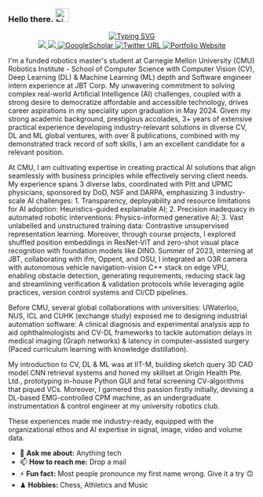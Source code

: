 ### Hello there. <img src="https://user-images.githubusercontent.com/1303154/88677602-1635ba80-d120-11ea-84d8-d263ba5fc3c0.gif" width="28" height="28" alt="hi">


<div align="center">
<p align="center">
<a href="https://github.com/VIEKASH2001">
    <img src="https://readme-typing-svg.demolab.com?font=Georgia&size=18&duration=2000&pause=500&multiline=true&width=500&height=80&lines=Viekash+Vinoth+Kumar;Computer+Vision+%7C+Deep+Learning+%7C+Machine+Learning" alt="Typing SVG" />
</a>
<br/>

<a href="https://www.linkedin.com/in/viekash-v-k/">
    <img src="https://img.shields.io/badge/-Linkedin-blue?style=flat&logo=linkedin">
</a>
<a href="mailto:vvinothk@andrew.cmu.edu">
    <img src="https://img.shields.io/badge/-Email-red?style=flat&logo=gmail&logoColor=white">
</a>
<a href='https://scholar.google.com/citations?user=P9ZYvMYAAAAJ&hl=en' target="_blank">
    <img alt='GoogleScholar' src='https://img.shields.io/badge/Scholar-100000?style=flat&logo=GoogleScholar&logoColor=white&&color=0181FF'>
</a>
    
<a href="https://twitter.com/ViekashK">
    <img alt="Twitter URL" src="https://img.shields.io/twitter/url?color=blue&label=Twitter&style=social&url=https%3A%2F%2Ftwitter.com%2FDhruvSrikanth">
</a>

<a href='https://sites.google.com/view/viekash' target="_blank">
    <img alt='Portfolio Website' src='https://img.shields.io/badge/Website-FF5722?style=flat&logoColor=white&&color=FFA500'>
</a>

<br/> 
</p>
</div>

I'm a funded robotics master's student at Carnegie Mellon University (CMU) Robotics Institute - School of Computer Science with Computer Vision (CV), Deep Learning (DL) & Machine Learning (ML) depth and Software engineer intern experience at JBT Corp. My unwavering commitment to solving complex real-world Artificial Intelligence (AI) challenges, coupled with a strong desire to democratize affordable and accessible technology, drives career aspirations in my speciality upon graduation in May 2024. Given my strong academic background, prestigious accolades, 3+ years of extensive practical experience developing industry-relevant solutions in diverse CV, DL and ML global ventures, with over 8 publications, combined with my demonstrated track record of soft skills, I am an excellent candidate for a relevant position.

At CMU, I am cultivating expertise in creating practical AI solutions that align seamlessly with business principles while effectively serving client needs. My experience spans 3 diverse labs, coordinated with Pitt and UPMC physicians, sponsored by DoD, NSF and DARPA, emphasizing 3 industry-scale AI challenges: 1. Transparency, deployability and resource limitations for AI adoption: Heuristics-guided explainable AI; 2. Precision inadequacy in automated robotic interventions: Physics-informed generative AI; 3. Vast unlabelled and unstructured training data: Contrastive unsupervised representation learning. Moreover, through course projects, I explored shuffled position embeddings in ResNet-ViT and zero-shot visual place recognition with foundation models like DINO. Summer of 2023, interning at JBT, collaborating with ifm, Oppent, and OSU, I integrated an O3R camera with autonomous vehicle navigation-vision C++ stack on edge VPU, enabling obstacle detection, generating requirements, reducing stack lag and streamlining verification & validation protocols while leveraging agile practices, version control systems and CI/CD pipelines.

Before CMU, several global collaborations with universities: UWaterloo, NUS, ICL and CUHK (exchange study) exposed me to designing industrial automation software: A clinical diagnosis and experimental analysis app to aid ophthalmologists and CV-DL frameworks to tackle automation delays in medical imaging (Graph networks) & latency in computer-assisted surgery (Paced curriculum learning with knowledge distillation). 

My introduction to CV, DL & ML was at IIT-M, building sketch query 3D CAD model CNN retrieval systems and honed my skillset at Origin Health Pte. Ltd., prototyping in-house Python GUI and fetal screening CV-algorithms that piqued VCs. Moreover, I garnered this passion firstly initially, devising a DL-based EMG-controlled CPM machine, as an undergraduate instrumentation & control engineer at my university robotics club. 

These experiences made me industry-ready, equipped with the organizational ethos and AI expertise in signal, image, video and volume data.



- 💬 **Ask me about:** Anything tech
- 📫 **How to reach me:** Drop a mail
- ⚡ **Fun fact:** Most people pronounce my first name wrong. Give it a try 🙃
- ♟ **Hobbies:** Chess, Athletics and Music

</div>
